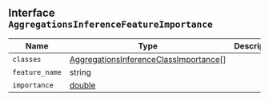 ## Interface `AggregationsInferenceFeatureImportance`

| Name | Type | Description |
| - | - | - |
| `classes` | [AggregationsInferenceClassImportance](./AggregationsInferenceClassImportance.md)[] | &nbsp; |
| `feature_name` | string | &nbsp; |
| `importance` | [double](./double.md) | &nbsp; |
